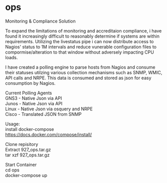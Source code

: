 # ops

Monitoring & Compliance Solution

To expand the limitations of monitoring and accreditaion compliance, i have found it increasingly difficult to reasonably determine if systems are within requirements.  Utilizing the livestatus pipe i can now distribute access to Nagios' status to 1M intervals and reduce vunerable configuration files to compormise/alteration to that window without adversely impacting CPU loads.  

I have created a polling engine to parse hosts from Nagios and consume their statuses utilzing various collection mechanisms such as SNMP, WMIC, API calls and NRPE.  This data is consumed and stored as json for easy consumption by Nagios.

Current Polling Agents  
GNS3 - Native Json via API  
Junos - Native Json via API  
Linux - Native Json via osquery and NRPE  
Cisco - Translated JSON from SNMP  

Usage:  
install docker-compose  
https://docs.docker.com/compose/install/

Clone repisitory  
Extract 927_ops.tar.gz  
tar xzf 927_ops.tar.gz  

Start Container  
cd ops  
docker-compose up
